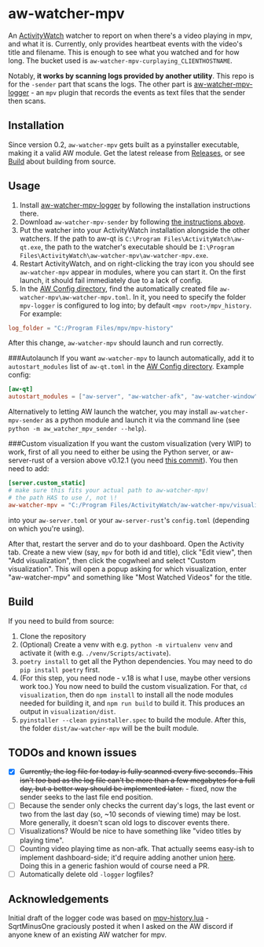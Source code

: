 # aw-watcher-mpv
An [ActivityWatch](https://github.com/ActivityWatch/activitywatch) watcher to report on when there's a video playing in mpv, and what it is.
Currently, only provides heartbeat events with the video's title and filename. This is enough to see what you watched and for how long.
The bucket used is `aw-watcher-mpv-curplaying_CLIENTHOSTNAME`.

Notably, **it works by scanning logs provided by another utility**. This repo is for the `-sender` part that scans the logs. The other part is [aw-watcher-mpv-logger](https://github.com/RundownRhino/aw-watcher-mpv-logger) - an `mpv` plugin that records the events as text files that the sender then scans.

## Installation
Since version 0.2, `aw-watcher-mpv` gets built as a pyinstaller executable, making it a valid AW module. Get the latest release from [Releases](https://github.com/RundownRhino/aw-watcher-mpv-sender/releases/latest), or see [Build](#build) about building from source.

## Usage
1. Install [aw-watcher-mpv-logger](https://github.com/RundownRhino/aw-watcher-mpv-logger) by following the installation instructions there.
2. Download `aw-watcher-mpv-sender` by following [the instructions above](#installation).
3. Put the watcher into your ActivityWatch installation alongside the other watchers. If the path to aw-qt is `C:\Program Files\ActivityWatch\aw-qt.exe`, the path to the watcher's executable should be `I:\Program Files\ActivityWatch\aw-watcher-mpv\aw-watcher-mpv.exe`.
4. Restart ActivityWatch, and on right-clicking the tray icon you should see `aw-watcher-mpv` appear in modules, where you can start it. On the first launch, it should fail immediately due to a lack of config.
5. In the [AW Config directory](https://docs.activitywatch.net/en/latest/directories.html#config), find the automatically created file `aw-watcher-mpv\aw-watcher-mpv.toml`. In it, you need to specify the folder `mpv-logger` is configured to log into; by default `<mpv root>/mpv_history`. For example:
```toml
log_folder = "C:/Program Files/mpv/mpv-history"
```
After this change, `aw-watcher-mpv` should launch and run correctly.

###Autolaunch
If you want `aw-watcher-mpv` to launch automatically, add it to `autostart_modules` list of `aw-qt.toml` in the [AW Config directory](https://docs.activitywatch.net/en/latest/directories.html#config). Example config:
```toml
[aw-qt]
autostart_modules = ["aw-server", "aw-watcher-afk", "aw-watcher-window", "aw-watcher-mpv"]
```

Alternatively to letting AW launch the watcher, you may install `aw-watcher-mpv-sender` as a python module and launch it via the command line (see `python -m aw_watcher_mpv_sender --help`).

###Custom visualization
If you want the custom visualization (very WIP) to work, first of all you need to either be using the Python server, or aw-server-rust of a version above v0.12.1 (you need [this commit](https://github.com/ActivityWatch/aw-server-rust/commit/8bf4cb3666bad30cfb607c606d0fbd711ac02649)). You then need to add:
```toml
[server.custom_static]
# make sure this fits your actual path to aw-watcher-mpv!
# the path HAS to use /, not \!
aw-watcher-mpv = "C:/Program Files/ActivityWatch/aw-watcher-mpv/visualization/dist"
```
into your `aw-server.toml` or your `aw-server-rust`'s `config.toml` (depending on which you're using).

After that, restart the server and do to your dashboard. Open the Activity tab. Create a new view (say, `mpv` for both id and title), click "Edit view", then "Add visualization", then click the cogwheel and select "Custom visualization". This will open a popup asking for which visualization, enter "aw-watcher-mpv" and something like "Most Watched Videos" for the title.

## Build
If you need to build from source:
1. Clone the repository
2. (Optional) Create a venv with e.g. `python -m virtualenv venv` and activate it (with e.g. `./venv/Scripts/activate`).
3. `poetry install` to get all the Python dependencies. You may need to do `pip install poetry` first.
4. (For this step, you need node - v.18 is what I use, maybe other versions work too.) You now need to build the custom visualization. For that, `cd visualization`, then do `npm install` to install all the node modules needed for building it, and `npm run build` to build it. This produces an output in `visualization/dist`.
5. `pyinstaller --clean pyinstaller.spec` to build the module.
After this, the folder `dist/aw-watcher-mpv` will be the built module.

## TODOs and known issues
- [X] ~~Currently, the log file for today is fully scanned every five seconds. This isn't *too* bad as the log file can't be more than a few megabytes for a full day, but a better way should be implemented later.~~ - fixed, now the sender seeks to the last file end position.
- [ ] Because the sender only checks the current day's logs, the last event or two from the last day (so, ~10 seconds of viewing time) may be lost. More generally, it doesn't scan old logs to discover events there.
- [ ] Visualizations? Would be nice to have something like "video titles by playing time".
- [ ] Counting video playing time as non-afk. That actually seems easy-ish to implement dashboard-side; it'd require adding another union [here](https://github.com/ActivityWatch/aw-webui/blob/74778e06d2ad702ff3e60582f28b3fda043f0488/src/queries.ts#L124-L130). Doing this in a generic fashion would of course need a PR.
- [ ] Automatically delete old `-logger` logfiles?

## Acknowledgements
Initial draft of the logger code was based on [mpv-history.lua](https://github.com/SqrtMinusOne/dotfiles/blob/d093e755fd97a88157d10f4df7353a1729071ee5/.config/mpv/scripts/mpv-history.lua) - SqrtMinusOne graciously posted it when I asked on the AW discord if anyone knew of an existing AW watcher for mpv.